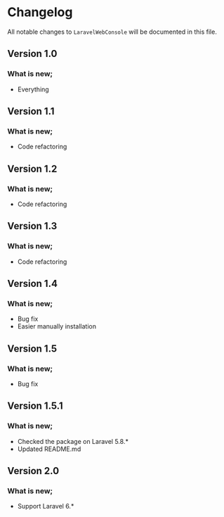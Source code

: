 # Changelog

All notable changes to `LaravelWebConsole` will be documented in this file.

## Version 1.0

### What is new;
- Everything



## Version 1.1

### What is new;
- Code refactoring



## Version 1.2

### What is new;
- Code refactoring



## Version 1.3

### What is new;
- Code refactoring



## Version 1.4

### What is new;
- Bug fix
- Easier manually installation



## Version 1.5

### What is new;
- Bug fix

## Version 1.5.1

### What is new;
- Checked the package on Laravel 5.8.*
- Updated README.md

## Version 2.0

### What is new;
- Support Laravel 6.*
